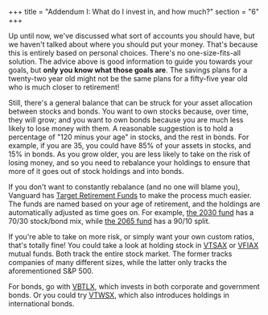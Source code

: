 +++
title = "Addendum I: What do I invest in, and how much?"
section = "6"
+++

Up until now, we've discussed what sort of accounts you should have, but we haven't talked about where you should put your money. That's because this is entirely based on personal choices. There's no one-size-fits-all solution. The advice above is good information to guide you towards your goals, but **only you know what those goals are**. The savings plans for a twenty-two year old might not be the same plans for a fifty-five year old who is much closer to retirement!

Still, there's a general balance that can be struck for your asset allocation between stocks and bonds. You want to own stocks because, over time, they will grow; and you want to own bonds because you are much less likely to lose money with them. A reasonable suggestion is to hold a percentage of "120 minus your age" in stocks, and the rest in bonds. For example, <tooltip tooltip="120 minus 35 is 85">if you are 35, you could have 85% of your assets in stocks, and 15% in bonds</tooltip>. As you grow older, you are less likely to take on the risk of losing money, and so you need to rebalance your holdings to ensure that more of it goes out of stock holdings and into bonds.

If you don't want to constantly rebalance (and no one will blame you), Vanguard has [Target Retirement Funds](https://investor.vanguard.com/mutual-funds/target-retirement/#/) to make the process much easier. The funds are named based on your age of retirement, and the holdings are automatically adjusted as time goes on. For example, [the 2030 fund](https://investor.vanguard.com/mutual-funds/profile/portfolio/vthrx) has a 70/30 stock/bond mix, while [the 2065 fund](https://investor.vanguard.com/mutual-funds/profile/portfolio/vlxvx) has a 90/10 split.

If you're able to take on more risk, or simply want your own custom ratios, that's totally fine! You could take a look at holding stock in [VTSAX](https://investor.vanguard.com/mutual-funds/profile/VTSAX) or [VFIAX](https://investor.vanguard.com/mutual-funds/profile/overview/vfiax) mutual funds. Both track the entire stock market. The former tracks companies of many different sizes, while the latter only tracks the aforementioned S&P 500.

For bonds, go with [VBTLX](https://investor.vanguard.com/mutual-funds/profile/VBTLX), which invests in both corporate and government bonds. Or you could try [VTWSX](https://investor.vanguard.com/mutual-funds/profile/VTWSX), which also introduces holdings in international bonds.
